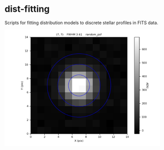 # dist-fitting
Scripts for fitting distribution models to discrete stellar profiles in FITS data.
<p align="center">
<img src="random_fit.png"/>
</p>
